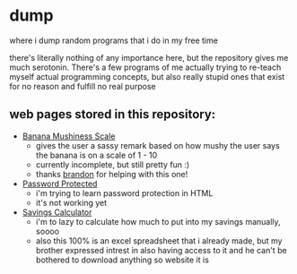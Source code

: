 # dump
where i dump random programs that i do in my free time

there's literally nothing of any importance here, but the repository gives me much serotonin. There's a few programs of me actually trying to re-teach myself actual programming
concepts, but also really stupid ones that exist for no reason and fulfill no real purpose

## web pages stored in this repository:
* [Banana Mushiness Scale](https://knotlynn.github.io/dump/html/banana/index.html)
  - gives the user a sassy remark based on how mushy the user says the banana is on a scale of 1 - 10
  - currently incomplete, but still pretty fun :)
  - thanks [brandon](https://github.com/Brandon-The-Developer) for helping with this one! 
* [Password Protected](https://knotlynn.github.io/dump/html/passwordProtection/index.html)
  - i'm trying to learn password protection in HTML
  - it's not working yet
* [Savings Calculator](https://knotlynn.github.io/dump/html/savingsCalculator/index.html)
  - i'm to lazy to calculate how much to put into my savings manually, soooo
  - also this 100% is an excel spreadsheet that i already made, but my brother expressed intrest in also having access to it and he can't be bothered to download anything so website it is
